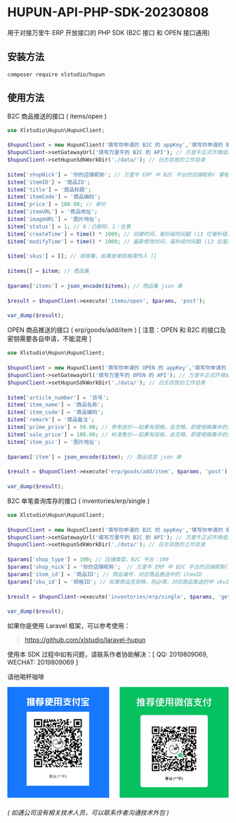 # HUPUN-API-PHP-SDK-20230808
用于对接万里牛 ERP 开放接口的 PHP SDK (B2C 接口 和 OPEN 接口通用)
## 安装方法
```shell
composer require xlstudio/hupun
```
## 使用方法

B2C 商品推送的接口 ( items/open )

```php
use Xlstudio\Hupun\HupunClient;

$hupunClient = new HupunClient('填写你申请的 B2C 的 appKey','填写你申请的 B2C 的 appSecret');
$hupunClient->setGatewayUrl('填写万里牛的 B2C 的 API'); // 万里牛正式环境或测试环境的 B2C API 地址
$hupunClient->setHupunSdkWorkDir('./data/'); // 日志存放的工作目录

$item['shopNick'] = '你的店铺昵称'; // 万里牛 ERP 中 B2C 平台的店铺昵称( 掌柜旺旺/账号 ID )
$item['itemID'] = '商品ID';
$item['title'] = '商品标题';
$item['itemCode'] = '商品编码';
$item['price'] = 100.00; // 单价
$item['itemURL'] = '商品地址';
$item['imageURL'] = '图片地址';
$item['status'] = 1; // 0：已删除，1：在售
$item['createTime'] = time() * 1000; // 创建时间，毫秒级时间戳 (13 位毫秒级)
$item['modifyTime'] = time() * 1000; // 最新修改时间，毫秒级时间戳 (13 位毫秒级)

$item['skus'] = []; // 规格集，如果是单规格需传入 []

$items[] = $item; // 商品集

$params['items'] = json_encode($items); // 商品集 json 串

$result = $hupunClient->execute('items/open', $params, 'post');

var_dump($result);

```

OPEN 商品推送的接口 ( erp/goods/add/item ) [ 注意：OPEN 和 B2C 的接口及密钥需要各自申请，不能混用 ]

```php
use Xlstudio\Hupun\HupunClient;

$hupunClient = new HupunClient('填写你申请的 OPEN 的 appKey','填写你申请的 OPEN 的 appSecret');
$hupunClient->setGatewayUrl('填写万里牛的 OPEN 的 API'); // 万里牛正式环境或测试环境的 OPEN API 地址
$hupunClient->setHupunSdkWorkDir('./data/'); // 日志存放的工作目录

$item['article_number'] = '货号';
$item['item_name'] = '商品名称';
$item['item_code'] = '商品编码';
$item['remark'] = '商品备注';
$item['prime_price'] = 50.00; // 参考进价——如果有规格，会忽略，即使规格集中的没有传
$item['sale_price'] = 100.00; // 标准售价——如果有规格，会忽略，即使规格集中的没有传
$item['item_pic'] = '图片地址';

$params['item'] = json_encode($item); // 商品信息 json 串

$result = $hupunClient->execute('erp/goods/add/item', $params, 'post');

var_dump($result);

```

B2C 单笔查询库存的接口 ( inventories/erp/single )

```php
use Xlstudio\Hupun\HupunClient;

$hupunClient = new HupunClient('填写你申请的 B2C 的 appKey','填写你申请的 B2C 的 appSecret');
$hupunClient->setGatewayUrl('填写万里牛的 B2C 的 API'); // 万里牛正式环境或测试环境的 B2C API 地址
$hupunClient->setHupunSdkWorkDir('./data/'); // 日志存放的工作目录

$params['shop_type'] = 100; // 店铺类型，B2C 平台：100
$params['shop_nick'] = '你的店铺昵称';  // 万里牛 ERP 中 B2C 平台的店铺昵称( 掌柜旺旺/账号 ID )
$params['item_id'] = '商品ID'; // 商品编号，对应商品推送中的 itemID
$params['sku_id'] = '规格ID'; // 如果商品含规格，则必填，对应商品推送的中 skuID

$result = $hupunClient->execute('inventories/erp/single', $params, 'get');

var_dump($result);

```

如果你是使用 Laravel 框架，可以参考使用：
> https://github.com/xlstudio/laravel-hupun

使用本 SDK 过程中如有问题，请联系作者协助解决：[ QQ: 2019809069, WECHAT: 2019809069 ]

请他喝杯咖啡

![喝杯咖啡](buymeacoffee.png)

###### _( 如遇公司没有相关技术人员，可以联系作者沟通技术外包 )_